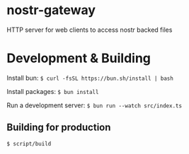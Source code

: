 # nostr-gateway
HTTP server for web clients to access nostr backed files

# Development & Building

Install bun:
`$ curl -fsSL https://bun.sh/install | bash`

Install packages:
`$ bun install`

Run a development server:
`$ bun run --watch src/index.ts`

## Building for production

`$ script/build`
